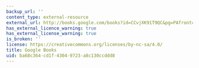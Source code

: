 ```yaml
---
backup_url: ''
content_type: external-resource
external_url: http://books.google.com/books?id=CCvjXK91T9QC&pg=PAfrontcover
has_external_licence_warning: true
has_external_license_warning: true
is_broken: ''
license: https://creativecommons.org/licenses/by-nc-sa/4.0/
title: Google Books
uid: ba68c364-cd1f-4304-9723-a8c130ccddd8
---
```

